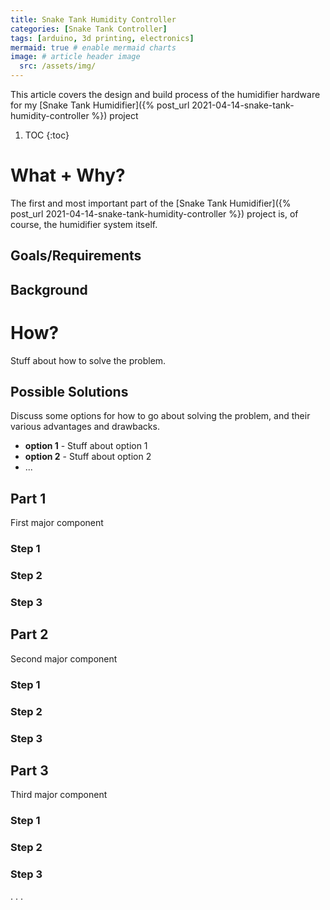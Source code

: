 ```yaml
---
title: Snake Tank Humidity Controller
categories: [Snake Tank Controller]
tags: [arduino, 3d printing, electronics]
mermaid: true # enable mermaid charts
image: # article header image
  src: /assets/img/
---
```


This article covers the design and build process of the humidifier hardware for my [Snake Tank Humidifier]({% post_url 2021-04-14-snake-tank-humidity-controller %}) project

1. TOC
{:toc}

# What + Why?
The first and most important part of the [Snake Tank Humidifier]({% post_url 2021-04-14-snake-tank-humidity-controller %}) project is, of course, the humidifier system itself. 

## Goals/Requirements

## Background

# How?
Stuff about how to solve the problem.

## Possible Solutions
Discuss some options for how to go about solving the problem, and their various advantages and drawbacks.
- **option 1** - Stuff about option 1
- **option 2** - Stuff about option 2
- ...

## Part 1
First major component

### Step 1
### Step 2
### Step 3

## Part 2
Second major component

### Step 1
### Step 2
### Step 3

## Part 3
Third major component

### Step 1
### Step 2
### Step 3

.
.
.
